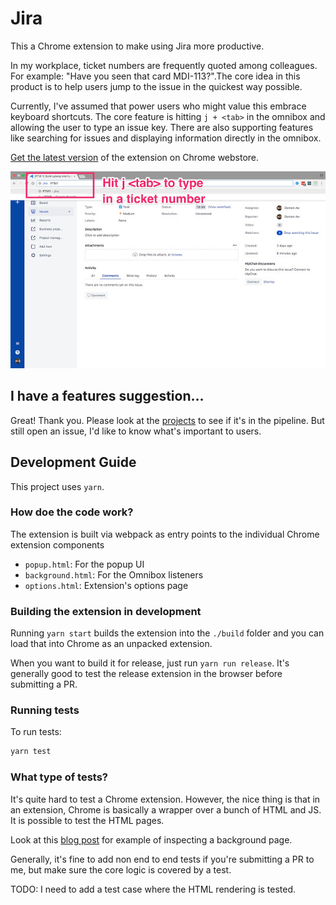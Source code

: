 # Jira
This a Chrome extension to make using Jira more productive.

In my workplace, ticket numbers are frequently quoted among colleagues. For example: "Have you seen that card MDI-113?".The core idea in this product is to help users jump to the issue in the quickest way possible.

Currently, I've assumed that power users who might value this embrace keyboard shortcuts. The core feature is hitting `j + <tab>` in the omnibox and allowing the user to type an issue key. There are also supporting features like searching for issues and displaying information directly in the omnibox.

[Get the latest version](https://chrome.google.com/webstore/detail/jira/odofgglajlcgbjcbbifcehfhbalgeacl) of the extension on Chrome webstore.

![Omnibox feature](docs/images/omnibox.jpg)

## I have a features suggestion...
Great! Thank you. Please look at the [projects](https://github.com/daemonsy/jira/projects) to see if it's in the pipeline. But still open an issue, I'd like to know what's important to users.

## Development Guide

This project uses `yarn`.

### How doe the code work?
The extension is built via webpack as entry points to the individual Chrome extension components

- `popup.html`: For the popup UI
- `background.html`: For the Omnibox listeners
- `options.html`: Extension's options page

### Building the extension in development

Running `yarn start` builds the extension into the `./build` folder and you can load that into Chrome as an unpacked extension.

When you want to build it for release, just run `yarn run release`. It's generally good to test the release extension in the browser before submitting a PR.

### Running tests

To run tests:

```sh
yarn test
```

### What type of tests?

It's quite hard to test a Chrome extension. However, the nice thing is that in an extension, Chrome is basically a wrapper over a bunch of HTML and JS. It is possible to test the HTML pages.

Look at this [blog post](https://medium.com/damon-aw/working-with-background-pages-on-chrome-extensions-this-hack-will-change-your-life-b6df8a29d86) for example of inspecting a background page.

Generally, it's fine to add non end to end tests if you're submitting a PR to me, but make sure the core logic is covered by a test.

TODO: I need to add a test case where the HTML rendering is tested.
